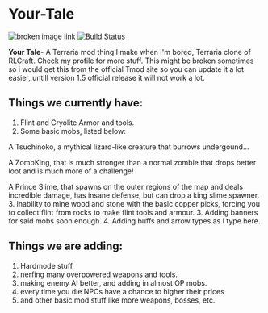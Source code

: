 # Your-Tale
![broken image link](https://github.com/QUIDD60x/Your-Tale/blob/master/icon.png?raw=true)
[![Build Status](https://travis-ci.org/tModLoader/tModLoader.svg?branch=master)](https://quiddcorp.net) 

**Your Tale**- A Terraria mod thing I make when I'm bored, Terraria clone of RLCraft.
Check my profile for more stuff.
This might be broken sometimes so i would get this from the official Tmod site so you can update it a lot easier, untill version 1.5 official release it will not work a lot.
## Things we currently have:
1. Flint and Cryolite Armor and tools.
2. Some basic mobs, listed below:

A Tsuchinoko, a mythical lizard-like creature that burrows undergound...

A ZombKing, that is much stronger than a normal zombie that drops better loot and is much more of a challenge!

A Prince Slime, that spawns on the outer regions of the map and deals incredible damage, has insane defense, but can drop a king slime spawner.
3. inability to mine wood and stone with the basic copper picks, forcing you to collect flint from rocks to make flint tools and armour.
3. Adding banners for said mobs soon enough.
4. Adding buffs and arrow types as I type here.
## Things we are adding:
1. Hardmode stuff
2. nerfing many overpowered weapons and tools.
3. making enemy AI better, and adding in almost OP mobs.
4. every time you die NPCs have a chance to higher their prices
5. and other basic mod stuff like more weapons, bosses, etc.
